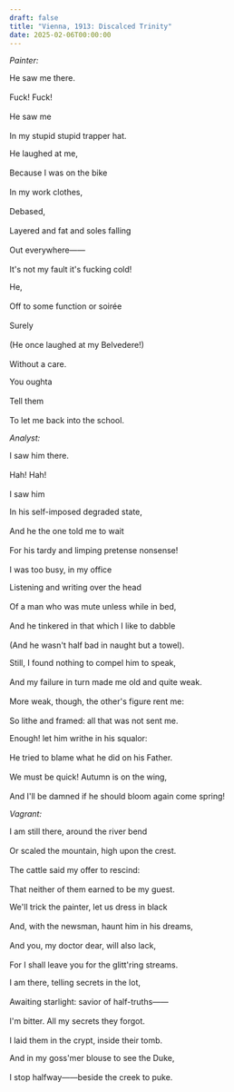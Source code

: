 ```yaml
---
draft: false
title: "Vienna, 1913: Discalced Trinity"
date: 2025-02-06T00:00:00
---
```

*Painter:* <br>  

He saw me there. <br>  
Fuck! Fuck! <br>  
He saw me <br>  
In my stupid stupid trapper hat. 

He laughed at me, <br>  
Because I was on the bike <br>  
In my work clothes, <br>  
Debased, <br>  
Layered and fat and soles falling <br>  
Out everywhere—— <br>  
It's not my fault it's fucking cold! 

He, <br>  
Off to some function or soirée <br>  
Surely <br>  
(He once laughed at my Belvedere!) <br>  
Without a care. 

You oughta <br>  
Tell them <br>  
To let me back into the school. 

*Analyst:* <br>  

I saw him there. <br>  
Hah! Hah! <br>  
I saw him <br>  

In his self-imposed degraded state, <br>  
And he the one told me to wait <br>  
For his tardy and limping pretense nonsense! <br>  
I was too busy, in my office 

Listening and writing over the head <br>  
Of a man who was mute unless while in bed, <br>  
And he tinkered in that which I like to dabble <br>  
(And he wasn't half bad in naught but a towel).

Still, I found nothing to compel him to speak, <br>  
And my failure in turn made me old and quite weak. <br>  
More weak, though, the other's figure rent me: <br>  
So lithe and framed: all that was not sent me.

Enough! let him writhe in his squalor: <br>  
He tried to blame what he did on his Father. <br>  
We must be quick! Autumn is on the wing, <br>  
And I'll be damned if he should bloom again come spring! 

*Vagrant:* <br>  

I am still there, around the river bend <br>  
Or scaled the mountain, high upon the crest. <br>  
The cattle said my offer to rescind: <br>  
That neither of them earned to be my guest. 

We'll trick the painter, let us dress in black <br>  
And, with the newsman, haunt him in his dreams, <br>  
And you, my doctor dear, will also lack, <br>  
For I shall leave you for the glitt'ring streams. 

I am there, telling secrets in the lot, <br>  
Awaiting starlight: savior of half-truths—— <br>  
I'm bitter. All my secrets they forgot. <br>  
I laid them in the crypt, inside their tomb.

And in my goss'mer blouse to see the Duke, <br>  
I stop halfway——beside the creek to puke. 